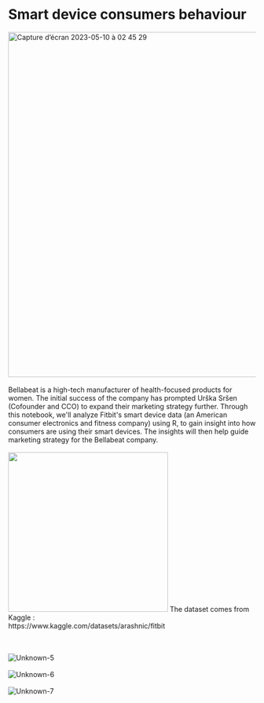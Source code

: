 # Smart device consumers behaviour

<img width="703" alt="Capture d’écran 2023-05-10 à 02 45 29" src="https://github.com/ZofiaQlt/geocoding_r_tableau/assets/67431758/385727fe-94e8-45b2-a619-5636b2db8d97">
<br>
<br>
Bellabeat is a high-tech manufacturer of health-focused products for women. The initial success of the company has prompted Urška Sršen (Cofounder and CCO) to expand their marketing strategy further. Through this notebook, we'll analyze Fitbit's smart device data (an American consumer electronics and fitness company) using R, to gain insight into how consumers are using their smart devices. 
The insights will then help guide marketing strategy for the Bellabeat company.
<br>
<br>
<img width="325" alt="" src="https://user-images.githubusercontent.com/67431758/232096618-1b108d4b-d556-440e-b135-67b2a89c1782.png">
The dataset comes from Kaggle : 
<br>
https://www.kaggle.com/datasets/arashnic/fitbit
<br>
<br>
<br>

![Unknown-5](https://github.com/ZofiaQlt/geocoding_r_tableau/assets/67431758/727752db-b3f2-4c8e-ad57-19413fed1b9f)
<br>
<br>
![Unknown-6](https://github.com/ZofiaQlt/geocoding_r_tableau/assets/67431758/1c8721bc-f74c-4e76-bd6a-d6af97cd54b8)
<br>
<br>
![Unknown-7](https://github.com/ZofiaQlt/geocoding_r_tableau/assets/67431758/1cfafb7f-5644-473b-a3a0-7cf525724322)
